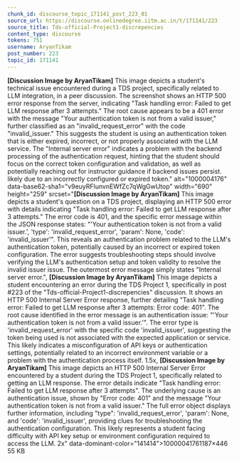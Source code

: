 ```yaml
---
chunk_id: discourse_topic_171141_post_223_01
source_url: https://discourse.onlinedegree.iitm.ac.in/t/171141/223
source_title: Tds-official-Project1-discrepencies
content_type: discourse
tokens: 751
username: AryanTikam
post_number: 223
topic_id: 171141
---
```


**[Discussion Image by AryanTikam]** This image depicts a student's technical issue encountered during a TDS project, specifically related to LLM integration, in a peer discussion. The screenshot shows an HTTP 500 error response from the server, indicating "Task handling error: Failed to get LLM response after 3 attempts." The root cause appears to be a 401 error with the message "Your authentication token is not from a valid issuer," further classified as an "invalid_request_error" with the code "invalid_issuer." This suggests the student is using an authentication token that is either expired, incorrect, or not properly associated with the LLM service. The "Internal server error" indicates a problem with the backend processing of the authentication request, hinting that the student should focus on the correct token configuration and validation, as well as potentially reaching out for instructor guidance if backend issues persist. likely due to an incorrectly configured or expired token." alt="1000004176" data-base62-sha1="v9euyRFlunvnEWfZc7qWgGwUtop" width="690" height="259" srcset="**[Discussion Image by AryanTikam]** This image depicts a student's question on a TDS project, displaying an HTTP 500 error with details indicating "Task handling error: Failed to get LLM response after 3 attempts." The error code is 401, and the specific error message within the JSON response states: "'Your authentication token is not from a valid issuer.', 'type': 'invalid_request_error', 'param': None, 'code': 'invalid_issuer'". This reveals an authentication problem related to the LLM's authentication token, potentially caused by an incorrect or expired token configuration. The error suggests troubleshooting steps should involve verifying the LLM's authentication setup and token validity to resolve the invalid issuer issue. The outermost error message simply states "Internal server error.", **[Discussion Image by AryanTikam]** This image depicts a student encountering an error during the TDS Project 1, specifically in post #223 of the "Tds-official-Project1-discrepencies" discussion. It shows an HTTP 500 Internal Server Error response, further detailing "Task handling error: Failed to get LLM response after 3 attempts: Error code: 401". The root cause identified in the error message is an authentication issue: "'Your authentication token is not from a valid issuer.'". The error type is 'invalid_request_error' with the specific code 'invalid_issuer', suggesting the token being used is not associated with the expected application or service. This likely indicates a misconfiguration of API keys or authentication settings, potentially related to an incorrect environment variable or a problem with the authentication process itself. 1.5x, **[Discussion Image by AryanTikam]** This image depicts an HTTP 500 Internal Server Error encountered by a student during the TDS Project 1, specifically related to getting an LLM response. The error details indicate "Task handling error: Failed to get LLM response after 3 attempts". The underlying cause is an authentication issue, shown by "Error code: 401" and the message "Your authentication token is not from a valid issuer." The full error object displays further information, including "type": 'invalid_request_error', 'param': None, and 'code': 'invalid_issuer', providing clues for troubleshooting the authentication configuration. This likely represents a student facing difficulty with API key setup or environment configuration required to access the LLM. 2x" data-dominant-color="141414">10000041761187×446 55 KB
